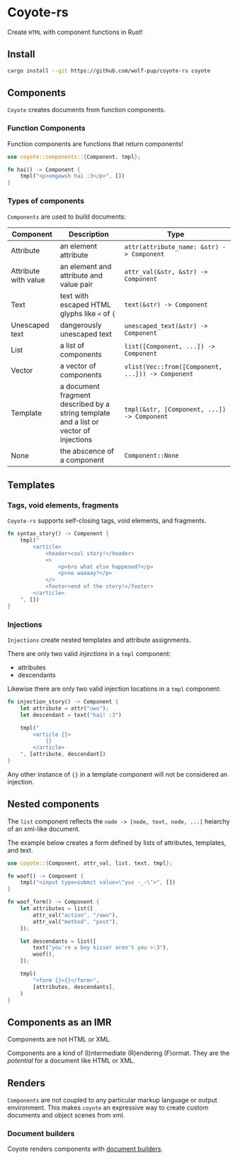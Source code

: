 # Coyote-rs

Create `HTML` with component functions in Rust!

## Install

```sh
cargo install --git https://github.com/wolf-pup/coyote-rs coyote
```

## Components

`Coyote` creates documents from function components.

### Function Components

Function components are functions that return components!

```rust
use coyote::components::{Component, tmpl};

fn hai() -> Component {
    tmpl("<p>omgawsh hai :3</p>", [])
}
```

### Types of components

`Components` are used to build documents:

| Component | Description | Type |
| --------- | ---- | ----------- |
| Attribute | an element attribute | `attr(attribute_name: &str) -> Component` |
| Attribute with value | an element and attribute and value pair | `attr_val(&str, &str) -> Component` | 
| Text | text with escaped HTML glyphs like `<` of `{`| `text(&str) -> Component` |
| Unescaped text | dangerously unescaped text | `unescaped_text(&str) -> Component` |
| List | a list of components | `list([Component, ...]) -> Component` |
| Vector | a vector of components | `vlist(Vec::from([Component, ...])) -> Component` |
| Template | a document fragment described by a string template and a list or vector of injections | `tmpl(&str, [Component, ...]) -> Component` |
| None | the abscence of a component | `Component::None` |

## Templates

### Tags, void elements, fragments

`Coyote-rs` supports self-closing tags, void elements, and fragments.

```rs
fn syntax_story() -> Component {
    tmpl("
        <article>
            <header>cool story!</header>
            <>
                <p>bro what else happened?</p>
                <p>no waaaay?</p>
            </>
            <footer>end of the story!</footer>
        </article>
    ", [])
}
```

### Injections

`Injections` create nested templates and attribute assignments.

There are only two valid _injections_ in a `tmpl` component:
- attributes
- descendants

Likewise there are only two valid injection locations in a `tmpl` component:

```rs
fn injection_story() -> Component {
    let attribute = attr("uwu");
    let descendant = text("hai! :3")

    tmpl("
        <article {}>
            {}
        </article>
    ", [attribute, descendant])
}
```

Any other instance of `{}` in a template component will not be considered an injection.

## Nested components

The `list` component reflects the `node -> [node, text, node, ...]` heiarchy of an xml-like document.

The example below creates a form defined by lists of attributes, templates, and text.

```rust
use coyote::{Component, attr_val, list, text, tmpl};

fn woof() -> Component {
    tmpl("<input type=submit value=\"yus -_-\">", [])
}

fn woof_form() -> Component {
    let attributes = list([
        attr_val("action", "/uwu"),
        attr_val("method", "post"),
    ]);

    let descendants = list([
        text("you're a boy kisser aren't you >:3"),
        woof(),
    ]);

    tmpl(
        "<form {}>{}</form>",
        [attributes, descendants],
    )
}
```

## Components as an IMR

Components are not HTML or XML.

Components are a kind of (I)ntermediate (R)endering (F)ormat. They are the _potential_ for a document like HTML or XML.

## Renders

`Components` are not coupled to any particular markup language or output environment. This makes `coyote` an expressive way to create custom documents and object scenes from xml.

### Document builders

Coyote renders components with [document builders](./document_builders.md).
